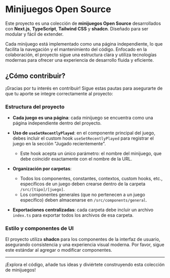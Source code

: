 # Minijuegos Open Source

Este proyecto es una colección de **minijuegos Open Source** desarrollados con **Next.js**, **TypeScript**, **Tailwind CSS** y **shadcn**. Diseñado para ser modular y fácil de extender.

Cada minijuego está implementado como una página independiente, lo que facilita la navegación y el mantenimiento del código. Enfocado en la colaboración, el proyecto sigue una estructura clara y utiliza tecnologías modernas para ofrecer una experiencia de desarrollo fluida y eficiente.

## ¿Cómo contribuir?

¡Gracias por tu interés en contribuir! Sigue estas pautas para asegurarte de que tu aporte se integre correctamente al proyecto:

### Estructura del proyecto

- **Cada juego es una página**: cada minijuego se encuentra como una página independiente dentro del proyecto.

- **Uso de `useSetRecentlyPlayed`**: en el componente principal del juego, debes incluir el custom hook `useSetRecentlyPlayed` para registrar el juego en la sección "Jugado recientemente".

  - Este hook acepta un único parámetro: el nombre del minijuego, que debe coincidir exactamente con el nombre de la URL.

- **Organización por carpetas**:

  - Todos los componentes, constantes, contextos, custom hooks, etc., específicos de un juego deben crearse dentro de la carpeta `/src/[tipo]/[juego]`.
  - Los componentes generales (que no pertenecen a un juego específico) deben almacenarse en `/src/components/general`.

- **Exportaciones centralizadas**: cada carpeta debe incluir un archivo `index.ts` para exportar todos los archivos de esa carpeta.

### Estilo y componentes de UI

El proyecto utiliza **shadcn** para los componentes de la interfaz de usuario, asegurando consistencia y una experiencia visual moderna. Por favor, sigue este estándar al agregar o modificar componentes.

---

¡Explora el código, añade tus ideas y diviértete construyendo esta colección de minijuegos!
